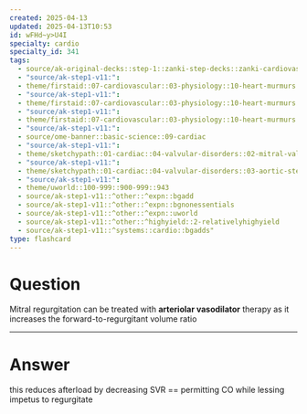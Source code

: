 ```yaml
---
created: 2025-04-13
updated: 2025-04-13T10:53
id: wFHd~y>U4I
specialty: cardio
specialty_id: 341
tags:
  - source/ak-original-decks::step-1::zanki-step-decks::zanki-cardiovascular::cardio-pathology
  - "source/ak-step1-v11:": 
  - theme/firstaid::07-cardiovascular::03-physiology::10-heart-murmurs
  - "source/ak-step1-v11:": 
  - theme/firstaid::07-cardiovascular::03-physiology::10-heart-murmurs::systolic::mitral-regurgitation
  - "source/ak-step1-v11:": 
  - theme/firstaid::07-cardiovascular::03-physiology::10-heart-murmurs::systolic::mitral-regurgitation::clinical
  - "source/ak-step1-v11:": 
  - source/ome-banner::basic-science::09-cardiac
  - "source/ak-step1-v11:": 
  - theme/sketchypath::01-cardiac::04-valvular-disorders::02-mitral-valve-regurgitation-&-prolapse
  - "source/ak-step1-v11:": 
  - theme/sketchypath::01-cardiac::04-valvular-disorders::03-aortic-stenosis-&-regurgitation
  - "source/ak-step1-v11:": 
  - theme/uworld::100-999::900-999::943
  - source/ak-step1-v11::^other::^expn::bgadd
  - source/ak-step1-v11::^other::^expn::bgnonessentials
  - source/ak-step1-v11::^other::^expn::uworld
  - source/ak-step1-v11::^other::^highyield::2-relativelyhighyield
  - source/ak-step1-v11::^systems::cardio::bgadds"
type: flashcard
---
```


# Question
Mitral regurgitation can be treated with **arteriolar vasodilator** therapy as it increases the forward-to-regurgitant volume ratio

---

# Answer
this reduces afterload by decreasing SVR == permitting CO while lessing impetus to regurgitate